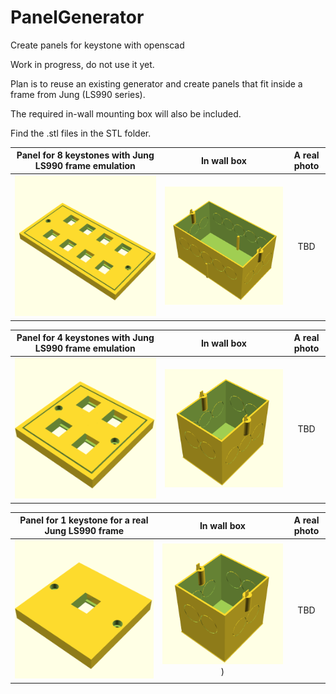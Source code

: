 # PanelGenerator
Create panels for keystone with openscad

Work in progress, do not use it yet.

Plan is to reuse an existing generator and create panels that fit inside a frame from Jung (LS990 series).

The required in-wall mounting box will also be included.

Find the .stl files in the STL folder.

| Panel for 8 keystones with Jung LS990 frame emulation | In wall box | A real photo |
| :----: | :----: | :----: |
|![Panel for 8 keystones with Jung frame emulation](PNG/Jung_LS990_2_8.png) | ![In wall box for 8 keystones](PNG/Jung_LS990_2_8_Box.png) | TBD |

| Panel for 4 keystones with Jung LS990 frame emulation | In wall box | A real photo |
| :----: | :----: | :----: |
|![Panel for 4 keystones with Jung frame emulation](PNG/Jung_LS990_1_4.png) | ![In wall box for 4 keystones](PNG/Jung_LS990_1_4_Box.png) | TBD |

| Panel for 1 keystone for a real Jung LS990 frame | In wall box | A real photo |
| :----: | :----: | :----: |
|![Panel for 1 keystone for Jung LS990 frame](PNG/Jung_LS990_1_1_ForFrame.png) | ![In wall box for 1 keystone](PNG/Jung_LS990_1_1_ForFrame_Box.png)) | TBD |

